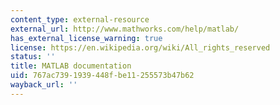 ```yaml
---
content_type: external-resource
external_url: http://www.mathworks.com/help/matlab/
has_external_license_warning: true
license: https://en.wikipedia.org/wiki/All_rights_reserved
status: ''
title: MATLAB documentation
uid: 767ac739-1939-448f-be11-255573b47b62
wayback_url: ''
---
```

